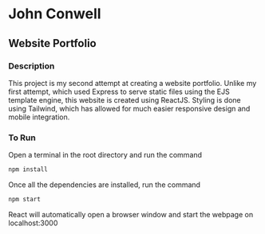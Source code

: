 # John Conwell

## Website Portfolio

### Description
This project is my second attempt at creating a website portfolio. Unlike my first attempt, which used Express to serve static files using the EJS template engine, this website is created using ReactJS. Styling is done using Tailwind, which has allowed for much easier responsive design and mobile integration.

### To Run
Open a terminal in the root directory and run the command
```bash
npm install
```
Once all the dependencies are installed, run the command
```bash
npm start
```
React will automatically open a browser window and start the webpage on localhost:3000